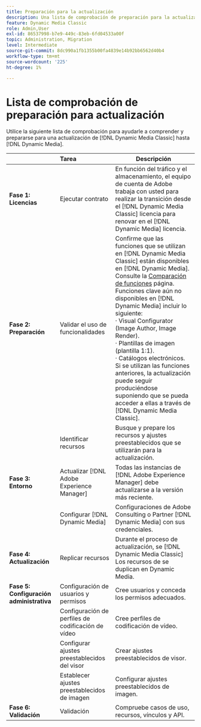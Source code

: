```yaml
---
title: Preparación para la actualización
description: Una lista de comprobación de preparación para la actualización cuando desee avanzar desde [!DNL Adobe Dynamic Media Classic] hasta [!DNL Dynamic Media] el [!DNL Adobe Experience Manager].
feature: Dynamic Media Classic
role: Admin,User
exl-id: 86537998-b7e9-449c-83eb-6fd04533a00f
topic: Administration, Migration
level: Intermediate
source-git-commit: 8dc990a1fb1355b00fa4839e14b92bb6562d40b4
workflow-type: tm+mt
source-wordcount: '225'
ht-degree: 1%

---
```


# Lista de comprobación de preparación para actualización

Utilice la siguiente lista de comprobación para ayudarle a comprender y prepararse para una actualización de [!DNL Dynamic Media Classic] hasta [!DNL Dynamic Media].

|  | Tarea | Descripción |
| :--- | :--- | --- |
| **Fase 1: Licencias** | Ejecutar contrato | En función del tráfico y el almacenamiento, el equipo de cuenta de Adobe trabaja con usted para realizar la transición desde el [!DNL Dynamic Media Classic] licencia para renovar en el [!DNL Dynamic Media] licencia. |
| **Fase 2: Preparación** | Validar el uso de funcionalidades | Confirme que las funciones que se utilizan en [!DNL Dynamic Media Classic] están disponibles en [!DNL Dynamic Media]. Consulte la [Comparación de funciones](/help/using/upgrade-feature-comparison.md) página. Funciones clave aún no disponibles en [!DNL Dynamic Media] incluir lo siguiente:<br>· Visual Configurator (Image Author, Image Render).<br>· Plantillas de imagen (plantilla 1:1).<br>· Catálogos electrónicos.<br>Si se utilizan las funciones anteriores, la actualización puede seguir produciéndose suponiendo que se pueda acceder a ellas a través de [!DNL Dynamic Media Classic]. |
|   | Identificar recursos | Busque y prepare los recursos y ajustes preestablecidos que se utilizarán para la actualización. |
| **Fase 3: Entorno** | Actualizar [!DNL Adobe Experience Manager] | Todas las instancias de [!DNL Adobe Experience Manager] debe actualizarse a la versión más reciente. |
|   | Configurar [!DNL Dynamic Media] | Configuraciones de Adobe Consulting o Partner [!DNL Dynamic Media] con sus credenciales. |
| **Fase 4: Actualización** | Replicar recursos | Durante el proceso de actualización, se [!DNL Dynamic Media Classic] Los recursos de se duplican en Dynamic Media. |
| **Fase 5: Configuración administrativa** | Configuración de usuarios y permisos | Cree usuarios y conceda los permisos adecuados. |
|   | Configuración de perfiles de codificación de vídeo | Cree perfiles de codificación de vídeo. |
|   | Configurar ajustes preestablecidos del visor | Crear ajustes preestablecidos de visor. |
|   | Establecer ajustes preestablecidos de imagen | Configurar ajustes preestablecidos de imagen. |
| **Fase 6: Validación** | Validación | Compruebe casos de uso, recursos, vínculos y API. |
